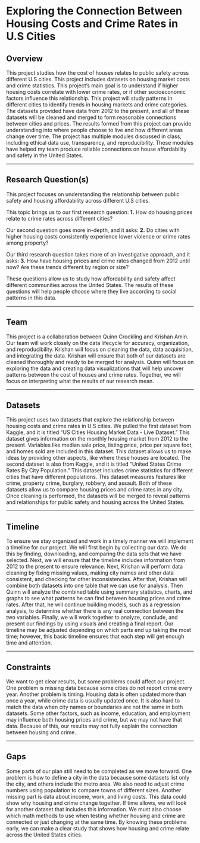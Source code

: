 # Exploring the Connection Between Housing Costs and Crime Rates in U.S Cities

## Overview
This project studies how the cost of houses relates to public safety across different U.S cities. This project includes datasets on housing market costs and crime statistics. This project’s main goal is to understand if higher housing costs correlate with lower crime rates, or if other socioeconomic factors influence this relationship. This project will study patterns in different cities to identify trends in housing markets and crime categories. The datasets provided have data from 2012 to the present, and all of these datasets will be cleaned and merged to form reasonable connections between cities and prices. The results formed from this project can provide understanding into where people choose to live and how different areas change over time. The project has multiple modules discussed in class, including ethical data use, transparency, and reproducibility. These modules have helped my team produce reliable connections on house affordability and safety in the United States.

---

## Research Question(s)
This project focuses on understanding the relationship between public safety and housing affordability across different U.S cities. 

This topic brings us to our first research question:
**1.** How do housing prices relate to crime rates across different cities?



Our second question goes more in-depth, and it asks:
**2.** Do cities with higher housing costs consistently experience lower violence or crime rates among property?




Our third research question takes more of an investigative approach, and it asks: 
**3.** How have housing prices and crime rates changed from 2012 until now? Are these trends different by region or size?


These questions allow us to study how affordability and safety affect different communities across the United States. The results of these questions will help people choose where they live according to social patterns in this data. 

---

## Team
This project is a collaboration between Quinn Crockling and Krishan Amin. Our team will work closely on the data lifecycle for accuracy, organization, and reproducibility. Krishan will focus on cleaning the data, data acquisition, and integrating the data. Krishan will ensure that both of our datasets are cleaned thoroughly and ready to be merged for analysis. Quinn will focus on exploring the data and creating data visualizations that will help uncover patterns between the cost of houses and crime rates. Together, we will focus on interpreting what the results of our research mean.

---

## Datasets
This project uses two datasets that explore the relationship between housing costs and crime rates in U.S cities. We pulled the first dataset from Kaggle, and it is titled “US Cities Housing Market Data - Live Dataset.” This dataset gives information on the monthly housing market from 2012 to the present. Variables like median sale price, listing price, price per square foot, and homes sold are included in this dataset. This dataset allows us to make ideas by providing other aspects, like where these houses are located. The second dataset is also from Kaggle, and it is titled “United States Crime Rates By City Population.” This dataset includes crime statistics for different cities that have different populations. This dataset measures features like crime, property crime, burglary, robbery, and assault. Both of these datasets allow us to compare housing prices and crime rates in any city. Once cleaning is performed, the datasets will be merged to reveal patterns and relationships for public safety and housing across the United States.

---

## Timeline
To ensure we stay organized and work in a timely manner we will implement a timeline for our project. We will first begin by collecting our data. We do this by finding, downloading, and comparing the data sets that we have selected. Next, we will ensure that the timeline includes information from 2012 to the present to ensure relevance. Next, Krishan will perform data cleaning by fixing missing values, making city names and other data consistent, and checking for other inconsistencies. After that, Krishan will combine both datasets into one table that we can use for analysis. Then Quinn will analyze the combined table using summary statistics, charts, and graphs to see what patterns he can find between housing prices and crime rates. After that, he will continue building models, such as a regression analysis, to determine whether there is any real connection between the two variables. Finally, we will work together to analyze, conclude, and present our findings by using visuals and creating a final report. Our timeline may be adjusted depending on which parts end up taking the most time; however, this basic timeline ensures that each step will get enough time and attention.

---

## Constraints
We want to get clear results, but some problems could affect our project. One problem is missing data because some cities do not report crime every year. Another problem is timing. Housing data is often updated more than once a year, while crime data is usually updated once. It is also hard to match the data when city names or boundaries are not the same in both datasets. Some other factors, such as income, education, and employment may influence both housing prices and crime, but we may not have that data. Because of this, our results may not fully explain the connection between housing and crime.

---

## Gaps
Some parts of our plan still need to be completed as we move forward. One problem is how to define a city in the data because some datasets list only the city, and others include the metro area. We also need to adjust crime numbers using population to compare towns of different sizes. Another missing part is data about income, work, and living costs. This data could show why housing and crime change together. If time allows, we will look for another dataset that includes this information. We must also choose which math methods to use when testing whether housing and crime are connected or just changing at the same time. By knowing these problems early, we can make a clear study that shows how housing and crime relate across the United States cities.
